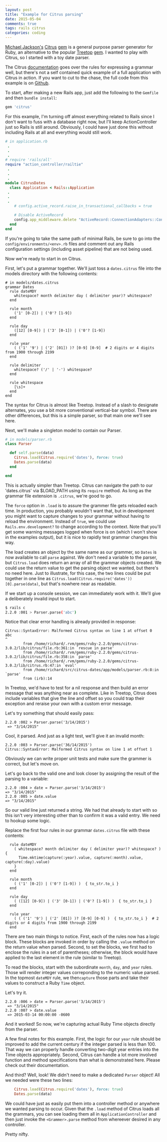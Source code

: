 ```yaml
---
layout: post
title: "Example for Citrus parsing"
date: 2015-05-04
comments: true
tags: rails citrus
categories: coding
---
```


[Michael Jackson's](https://github.com/mjackson) [Citrus](http://mjackson.github.io/citrus/) [gem](https://rubygems.org/gems/citrus/) is a general purpose
parser generator for Ruby, an alternative to the popular [Treetop](http://treetop.rubyforge.org/index.html) [gem](https://rubygems.org/gems/treetop).
I wanted to play with Citrus, so I started with a toy date parser.  

<!--more-->

The Citrus [documentation](http://mjackson.github.io/citrus/example.html) goes over the rules for expressing a grammar well, but there's not a self contained
quick example of a full application with Citrus in action.   If you want to cut to the chase, the full code from this example is on [Github](https://github.com/rdnewman/citrus-dates).

To start, after making a new Rails app, just add the following to the `Gemfile` and then `bundle install`:

```rb
gem 'citrus'
```

For this example, I'm turning off almost everything related to Rails since I don't want to fuss with a database right now, but I'll keep ActionController
just so Rails is still around.  Obviously, I could have just done this without including Rails at all and everything would still work.

```ruby
# in application.rb
 .
 .
 .
# require 'rails/all'
require "action_controller/railtie"
 .
 .
 .
module CitrusDates
  class Application < Rails::Application
 .
 .
 .
    # config.active_record.raise_in_transactional_callbacks = true

    # Disable ActiveRecord
    config.app_middleware.delete "ActiveRecord::ConnectionAdapters::ConnectionManagement"
  end
end
```

If you're going to take the same path of minimal Rails, be sure to go into the `config/environments/<env>.rb` files and comment out any Rails configuration
settings (including asset pipeline) that are not being used.

Now we're ready to start in on Citrus.  

First, let's put a grammar together.  We'll just toss a `dates.citrus` file into the models directory with the following contents:

```
# in models/dates.citrus
grammar Dates
  rule dateMDY
    whitespace? month delimiter day ( delimiter year)? whitespace?
  end

  rule month
    ('1' [0-2]) | ('0'? [1-9])
  end

  rule day
    ([12] [0-9]) | ('3' [0-1]) | ('0'? [1-9])
  end

  rule year
    ( ('1' '9') | ('2' [01]) )? [0-9] [0-9]  # 2 digits or 4 digits from 1900 through 2199
  end

  rule delimiter
    whitespace? ('/' | '-') whitespace?
  end

  rule whitespace
    [\s]+
  end
end
```

The syntax for Citrus is almost like Treetop. Instead of a slash to designate alternates, you use a bit more conventional vertical-bar symbol.  There are
other differences, but this is a simple parser, so that main one we'll see here.

Next, we'll make a singleton model to contain our Parser.

```ruby
# in models/parser.rb
class Parser

  def self.parse(data)
    Citrus.load(Citrus.require('dates'), force: true)
    Dates.parse(data)
  end

end
```

This is actually simpler than Treetop.  Citrus can navigate the path to our 'dates.citrus' via $LOAD_PATH using its `require` method.  As long as the
grammar file extension is `.citrus`, we're good to go.  

The `force` option in `.load` is to assure the grammer file gets reloaded each time.  In production, you probably
wouldn't want that, but in development you might want to capture changes to your grammar without having to reload the environment.  Instead of
`true`, we could use `Rails.env.development?` to change according to the context.  Note that you'll get some warning messages logged when force is on (which I won't show in the examples output), but it is nice to rapidly test grammar changes this way.

The load creates an object by the same name as our grammer, so `Dates` is now available to call `parse` against. We don't need a variable to
the parser, but `Citrus.load` does return an array of all the grammar objects created.  We could use the return value to get the parsing object we
wanted, but there's no need here.   Just to illustrate, for this case, the two lines could be put together in one line as `Citrus.load(Citrus.require('dates'))[0].parse(data)`,
but that's nowhere near as readable.

If we start up a console session, we can immediately work with it.  We'll give a deliberately invalid input to start.

```bash
$ rails c
2.2.0 :001 > Parser.parse('abc')
```

Notice that clear error handling is already provided in response:

```
Citrus::SyntaxError: Malformed Citrus syntax on line 1 at offset 0
abc
^
        from /home/richard/.rvm/gems/ruby-2.2.0/gems/citrus-3.0.2/lib/citrus/file.rb:361:in `rescue in parse'
        from /home/richard/.rvm/gems/ruby-2.2.0/gems/citrus-3.0.2/lib/citrus/file.rb:358:in `parse'
        from /home/richard/.rvm/gems/ruby-2.2.0/gems/citrus-3.0.2/lib/citrus.rb:47:in `eval'
        from /home/richard/src/citrus-dates/app/models/parser.rb:8:in `parse'
        from (irb):14
```

In Treetop, we'd have to test for a nil response and then build an error message that was anything near as complete.  Like in Treetop, Citrus does include variables that give the line and offset so you could trap their exception
and reraise your own with a custom error message.


Let's try something that should easily pass:

```
2.2.0 :002 > Parser.parse('3/14/2015')
 => "3/14/2015"
```

Cool, it parsed.  And just as a light test, we'll give it an invalid month:

```
2.2.0 :003 > Parser.parse('36/14/2015')
Citrus::SyntaxError: Malformed Citrus syntax on line 1 at offset 1
```

Obviously we can write proper unit tests and make sure the grammer is correct, but let's move on.


Let's go back to the valid one and look closer by assigning the result of the parsing to a variable:

```
2.2.0 :004 > date = Parser.parse('3/14/2015')
=> "3/14/2015"
2.2.0 :005 > date.value
=> "3/14/2015"
```

So our valid line just returned a string.  We had that already to start with so this isn't very interesting other than to confirm it was a valid entry.  We need to hookup some logic.

Replace the first four rules in our grammar `dates.citrus` file with these contents:

```
  rule dateMDY
    ( whitespace? month delimiter day ( delimiter year)? whitespace? ) {
      Time.mktime(capture(:year).value, capture(:month).value, capture(:day).value)
    }
  end

  rule month
    ( ('1' [0-2]) | ('0'? [1-9]) )  { to_str.to_i }
  end

  rule day
    ( ([12] [0-9]) | ('3' [0-1]) | ('0'? [1-9]) )  { to_str.to_i }
  end

  rule year
    ( ( ('1' '9') | ('2' [01]) )? [0-9] [0-9] )  { to_str.to_i }  # 2 digits or 4 digits from 1900 through 2199
  end
```

There are two main things to notice.  First, each of the rules now has a logic block.  These blocks are invoked in order by calling the `.value` method on the
return value when parsed.  Second, to set the blocks, we first had to enclose the rules in a set of parentheses; otherwise, the block would have
applied to the last element in the rule (similar to Treetop).

To read the blocks, start with the subordinate `month`, `day`, and `year` rules.  Those will render integer values correponding to the numeric value parsed.
In the topmost `dateMDY` rule, we then`capture` those parts and take their values to construct a Ruby `Time` object.

Let's try it.

```
2.2.0 :006 > date = Parser.parse('3/14/2015')
 => "3/14/2015"
2.2.0 :007 > date.value
 => 2015-03-14 00:00:00 -0600
```

And it worked!  So now, we're capturing actual Ruby Time objects directly from the parser.

A few final notes for this example.  First, the logic for our `year` rule should be improved to add the current century if the integer parsed is less than 100.  That way we
can properly handle converting two-digit year entries into the Time objects appropriately.   Second, Citrus can handle a lot more involved function and method
specifications than what is demonstrated here.  Please check out their documentation.

And third?  Well, look!  We didn't need to make a dedicated `Parser` object!  All we needed were these two lines:

```ruby
    Citrus.load(Citrus.require('dates'), force: true)
    Dates.parse(data)
```

We could have just as easily put them into a controller method or anywhere we wanted parsing to occur.  Given that the `.load` method of Citrus loads all the
grammars, you can see loading them all in `ApplicationController` and then just invoke the `<Grammer>.parse` method from whereever desired in any controller.

Pretty nifty.
